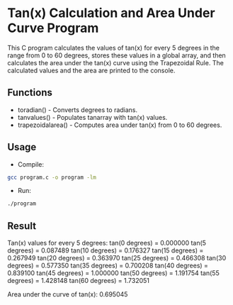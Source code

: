 # Tan(x) Calculation and Area Under Curve Program

This C program calculates the values of tan(x) for every 5 degrees in the range from 0 to 60 degrees, stores these values in a global array, and then calculates the area under the tan(x) curve using the Trapezoidal Rule. The calculated values and the area are printed to the console.

## Functions
- toradian() - Converts degrees to radians.
- tanvalues() - Populates tanarray with tan(x) values.
- trapezoidalarea() - Computes area under tan(x) from 0 to 60 degrees.

## Usage
- Compile: 
```bash
gcc program.c -o program -lm
```
- Run: 
```bash
./program
```

## Result

Tan(x) values for every 5 degrees:
tan(0 degrees) = 0.000000
tan(5 degrees) = 0.087489
tan(10 degrees) = 0.176327
tan(15 degrees) = 0.267949
tan(20 degrees) = 0.363970
tan(25 degrees) = 0.466308
tan(30 degrees) = 0.577350
tan(35 degrees) = 0.700208
tan(40 degrees) = 0.839100
tan(45 degrees) = 1.000000
tan(50 degrees) = 1.191754
tan(55 degrees) = 1.428148
tan(60 degrees) = 1.732051

Area under the curve of tan(x): 0.695045